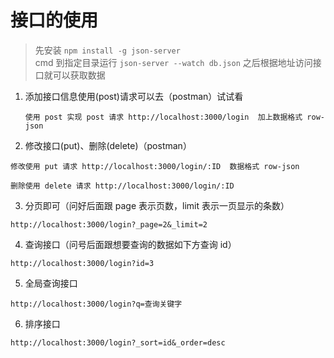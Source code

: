 # 接口的使用

> 先安装 `npm install -g json-server`  
> cmd 到指定目录运行 `json-server --watch db.json`
> 之后根据地址访问接口就可以获取数据

1. 添加接口信息使用(post)请求可以去（postman）试试看
   ```
   使用 post 实现 post 请求 http://localhost:3000/login  加上数据格式 row-json
   ```
2. 修改接口(put)、删除(delete)（postman）

```
修改使用 put 请求 http://localhost:3000/login/:ID  数据格式 row-json
```

```
删除使用 delete 请求 http://localhost:3000/login/:ID
```

3. 分页即可（问好后面跟 page 表示页数，limit 表示一页显示的条数）

```
http://localhost:3000/login?_page=2&_limit=2
```

4. 查询接口（问号后面跟想要查询的数据如下方查询 id）

```
http://localhost:3000/login?id=3

```

5. 全局查询接口

```
http://localhost:3000/login?q=查询关键字
```

6. 排序接口

```
http://localhost:3000/login?_sort=id&_order=desc
```
